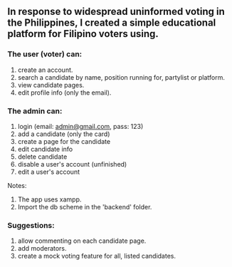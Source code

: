 ## In response to widespread uninformed voting in the Philippines, I created a simple educational platform for Filipino voters using.

### The user (voter) can:
1. create an account.
2. search a candidate by name, position running for, partylist or platform.
3. view candidate pages.
4. edit profile info (only the email).

### The admin can:
1. login (email: admin@gmail.com, pass: 123)
2. add a candidate (only the card)
3. create a page for the candidate
4. edit candidate info
5. delete candidate
6. disable a user's account (unfinished)
7. edit a user's account

Notes:
1. The app uses xampp.
2. Import the db scheme in the 'backend' folder.

### Suggestions:
1. allow commenting on each candidate page.
2. add moderators.
3. create a mock voting feature for all, listed candidates.
